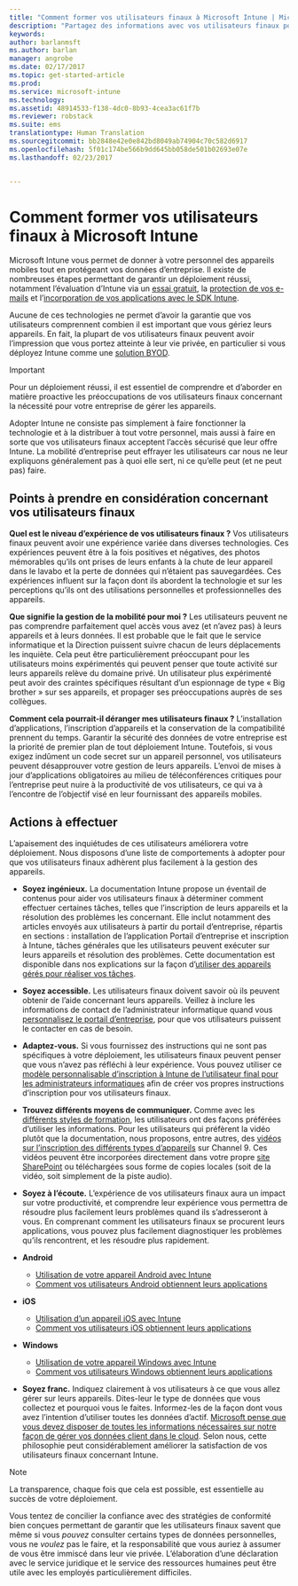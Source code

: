 ```yaml
---
title: "Comment former vos utilisateurs finaux à Microsoft Intune | Microsoft Intune"
description: "Partagez des informations avec vos utilisateurs finaux pour réussir le déploiement d’Intune."
keywords: 
author: barlanmsft
ms.author: barlan
manager: angrobe
ms.date: 02/17/2017
ms.topic: get-started-article
ms.prod: 
ms.service: microsoft-intune
ms.technology: 
ms.assetid: 48914533-f138-4dc0-8b93-4cea3ac61f7b
ms.reviewer: robstack
ms.suite: ems
translationtype: Human Translation
ms.sourcegitcommit: bb2848e42e0e842bd8049ab74904c70c582d6917
ms.openlocfilehash: 5f01c174be566b9dd645bb058de501b02693e07e
ms.lasthandoff: 02/23/2017


---
```


# <a name="how-to-educate-your-end-users-about-microsoft-intune"></a>Comment former vos utilisateurs finaux à Microsoft Intune

Microsoft Intune vous permet de donner à votre personnel des appareils mobiles tout en protégeant vos données d’entreprise. Il existe de nombreuses étapes permettant de garantir un déploiement réussi, notamment l’évaluation d’Intune via un [essai gratuit](/Intune/Understand/mobile-device-management-trial-guide-microsoft-intune.md), la [protection de vos e-mails](/Intune/Understand/common-ways-to-use-intune#protecting-your-office-365-email-and-data-so-it-can-be-safely-accessed-by-mobile-devices.md) et l’[incorporation de vos applications avec le SDK Intune](/intune/develop/intune-app-sdk.md).

Aucune de ces technologies ne permet d’avoir la garantie que vos utilisateurs comprennent combien il est important que vous gériez leurs appareils. En fait, la plupart de vos utilisateurs finaux peuvent avoir l’impression que vous portez atteinte à leur vie privée, en particulier si vous déployez Intune comme une [solution BYOD](/enterprise-mobility-security/solutions/byod-design-considerations-guide.md).

> [!Important]
> Pour un déploiement réussi, il est essentiel de comprendre et d’aborder en matière proactive les préoccupations de vos utilisateurs finaux concernant la nécessité pour votre entreprise de gérer les appareils.

Adopter Intune ne consiste pas simplement à faire fonctionner la technologie et à la distribuer à tout votre personnel, mais aussi à faire en sorte que vos utilisateurs finaux acceptent l’accès sécurisé que leur offre Intune. La mobilité d’entreprise peut effrayer les utilisateurs car nous ne leur expliquons généralement pas à quoi elle sert, ni ce qu’elle peut (et ne peut pas) faire.

## <a name="things-to-consider-about-your-end-users"></a>Points à prendre en considération concernant vos utilisateurs finaux

__Quel est le niveau d’expérience de vos utilisateurs finaux ?__ Vos utilisateurs finaux peuvent avoir une expérience variée dans diverses technologies. Ces expériences peuvent être à la fois positives et négatives, des photos mémorables qu’ils ont prises de leurs enfants à la chute de leur appareil dans le lavabo et la perte de données qui n’étaient pas sauvegardées. Ces expériences influent sur la façon dont ils abordent la technologie et sur les perceptions qu’ils ont des utilisations personnelles et professionnelles des appareils.

__Que signifie la gestion de la mobilité pour moi ?__ Les utilisateurs peuvent ne pas comprendre parfaitement quel accès vous avez (et n’avez pas) à leurs appareils et à leurs données. Il est probable que le fait que le service informatique et la Direction puissent suivre chacun de leurs déplacements les inquiète. Cela peut être particulièrement préoccupant pour les utilisateurs moins expérimentés qui peuvent penser que toute activité sur leurs appareils relève du domaine privé. Un utilisateur plus expérimenté peut avoir des craintes spécifiques résultant d’un espionnage de type « Big brother » sur ses appareils, et propager ses préoccupations auprès de ses collègues.

__Comment cela pourrait-il déranger mes utilisateurs finaux ?__ L’installation d’applications, l’inscription d’appareils et la conservation de la compatibilité prennent du temps. Garantir la sécurité des données de votre entreprise est la priorité de premier plan de tout déploiement Intune. Toutefois, si vous exigez indûment un code secret sur un appareil personnel, vos utilisateurs peuvent désapprouver votre gestion de leurs appareils. L’envoi de mises à jour d’applications obligatoires au milieu de téléconférences critiques pour l’entreprise peut nuire à la productivité de vos utilisateurs, ce qui va à l’encontre de l’objectif visé en leur fournissant des appareils mobiles.

## <a name="things-you-should-do"></a>Actions à effectuer

L’apaisement des inquiétudes de ces utilisateurs améliorera votre déploiement. Nous disposons d’une liste de comportements à adopter pour que vos utilisateurs finaux adhèrent plus facilement à la gestion des appareils.

* __Soyez ingénieux.__ La documentation Intune propose un éventail de contenus pour aider vos utilisateurs finaux à déterminer comment effectuer certaines tâches, telles que l’inscription de leurs appareils et la résolution des problèmes les concernant. Elle inclut notamment des articles envoyés aux utilisateurs à partir du portail d’entreprise, répartis en sections : installation de l’application Portail d’entreprise et inscription à Intune, tâches générales que les utilisateurs peuvent exécuter sur leurs appareils et résolution des problèmes. Cette documentation est disponible dans nos explications sur la façon d’[utiliser des appareils gérés pour réaliser vos tâches](/Intune/EndUser/use-managed-devices-to-get-work-done).

* __Soyez accessible.__ Les utilisateurs finaux doivent savoir où ils peuvent obtenir de l’aide concernant leurs appareils. Veillez à inclure les informations de contact de l’administrateur informatique quand vous [personnalisez le portail d’entreprise](/Intune/get-started/start-with-a-paid-subscription-to-microsoft-intune-step-7), pour que vos utilisateurs puissent le contacter en cas de besoin.

* __Adaptez-vous.__ Si vous fournissez des instructions qui ne sont pas spécifiques à votre déploiement, les utilisateurs finaux peuvent penser que vous n’avez pas réfléchi à leur expérience. Vous pouvez utiliser ce [modèle personnalisable d’inscription à Intune de l’utilisateur final pour les administrateurs informatiques](https://gallery.technet.microsoft.com/office/Intune-End-User-Enrollment-3a0c9b0c) afin de créer vos propres instructions d’inscription pour vos utilisateurs finaux.

* __Trouvez différents moyens de communiquer.__ Comme avec les [différents styles de formation](http://www.umassd.edu/dss/resources/facultystaff/howtoteachandaccommodate/howtoaccommodatedifferentlearningstyles/), les utilisateurs ont des façons préférées d’utiliser les informations. Pour les utilisateurs qui préfèrent la vidéo plutôt que la documentation, nous proposons, entre autres, des [vidéos sur l’inscription des différents types d’appareils](https://channel9.msdn.com/Series/IntuneEnrollment) sur Channel 9. Ces vidéos peuvent être incorporées directement dans votre propre [site SharePoint](https://support.office.com/article/Embed-a-video-from-Office-365-Video-59e19984-c34e-4be8-889b-f6fa93910581) ou téléchargées sous forme de copies locales (soit de la vidéo, soit simplement de la piste audio).

* __Soyez à l’écoute.__ L’expérience de vos utilisateurs finaux aura un impact sur votre productivité, et comprendre leur expérience vous permettra de résoudre plus facilement leurs problèmes quand ils s’adresseront à vous. En comprenant comment les utilisateurs finaux se procurent leurs applications, vous pouvez plus facilement diagnostiquer les problèmes qu’ils rencontrent, et les résoudre plus rapidement.

* **Android**
  * [Utilisation de votre appareil Android avec Intune](https://docs.microsoft.com/Intune/EndUser/using-your-android-device-with-intune)
  * [Comment vos utilisateurs Android obtiennent leurs applications](how-your-android-users-get-their-apps.md)

* **iOS**
  * [Utilisation d’un appareil iOS avec Intune](https://docs.microsoft.com/Intune/EndUser/using-your-ios-device-with-intune)
  * [Comment vos utilisateurs iOS obtiennent leurs applications](how-your-ios-users-get-their-apps.md)

* **Windows**
  * [Utilisation de votre appareil Windows avec Intune](https://docs.microsoft.com/Intune/EndUser/using-your-windows-device-with-intune)
  * [Comment vos utilisateurs Windows obtiennent leurs applications](how-your-windows-users-get-their-apps.md)

* __Soyez franc.__ Indiquez clairement à vos utilisateurs à ce que vous allez gérer sur leurs appareils. Dites-leur le type de données que vous collectez et pourquoi vous le faites. Informez-les de la façon dont vous avez l’intention d’utiliser toutes les données d’actif. [Microsoft pense que vous devez disposer de toutes les informations nécessaires sur notre façon de gérer vos données client dans le cloud](https://www.microsoft.com/trustcenter/about/transparency). Selon nous, cette philosophie peut considérablement améliorer la satisfaction de vos utilisateurs finaux concernant Intune.

>[!Note]
> La transparence, chaque fois que cela est possible, est essentielle au succès de votre déploiement.

Vous tentez de concilier la confiance avec des stratégies de conformité bien conçues permettant de garantir que les utilisateurs finaux savent que même si vous *pouvez* consulter certains types de données personnelles, vous ne *voulez* pas le faire, et la responsabilité que vous auriez à assumer de vous être immiscé dans leur vie privée. L’élaboration d’une déclaration avec le service juridique et le service des ressources humaines peut être utile avec les employés particulièrement difficiles.

